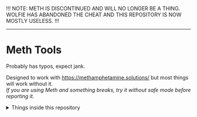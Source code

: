 !!! NOTE: METH IS DISCONTINUED AND WILL NO LONGER BE A THING. WOLFIE HAS ABANDONED THE CHEAT AND THIS REPOSITORY IS NOW MOSTLY USELESS. !!!

<hr>

# Meth Tools

Probably has typos, expect jank.

Designed to work with https://methamphetamine.solutions/ but most things will work without it.\
*If you are using Meth and something breaks, try it without safe mode before reporting it.*

<details>
<summary>Things inside this repository</summary>
  
- Swag Tools
- Meth hitbox backtrack visualization
- Meth keybind indicators
- Meth hitbox esp
- Libbys hax
- China hats
- Meth custom antiaim
- Shitty circle strafer paste
- Meth patch lua thing
- Manual antiaim
- Entity aimbot
- Fancy shot records
- Eye tracers
- Swastika crosshair
- 3D Penetration Crosshair
</details>
